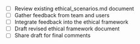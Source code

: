 - [ ] Review existing ethical_scenarios.md document
- [ ] Gather feedback from team and users
- [ ] Integrate feedback into the ethical framework
- [ ] Draft revised ethical framework document
- [ ] Share draft for final comments